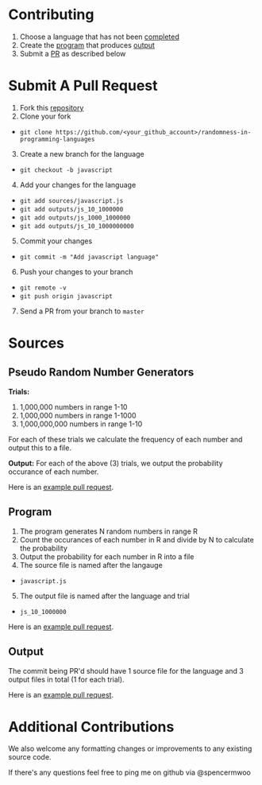 # Contributing
1. Choose a language that has not been [completed](/sources#Languages)
2. Create the [program](#sources) that produces [output](#output)
3. Submit a [PR](#PR) as described below

# Submit A Pull Request
1. Fork this [repository](https://github.com/spencermwoo/randomness-in-programming-languages)
2. Clone your fork
 * `git clone https://github.com/<your_github_account>/randomness-in-programming-languages`

3. Create a new branch for the language 
 * `git checkout -b javascript`

4. Add your changes for the language
 * `git add sources/javascript.js`
 * `git add outputs/js_10_1000000`
 * `git add outputs/js_1000_1000000`
 * `git add outputs/js_10_1000000000`
 
5. Commit your changes
 * `git commit -m "Add javascript language"`

6. Push your changes to your branch
 * `git remote -v`
 * `git push origin javascript`

7. Send a PR from your branch to `master`

# Sources

## Pseudo Random Number Generators
**Trials:**
1. 1,000,000 numbers in range 1-10
2. 1,000,000 numbers in range 1-1000
3. 1,000,000,000 numbers in range 1-10

For each of these trials we calculate the frequency of each number and output this to a file.

**Output:**
For each of the above (3) trials, we output the probability occurance of each number.

Here is an [example pull request](https://github.com/spencermwoo/randomness-in-programming-languages/pull/1/files).

## Program
1. The program generates N random numbers in range R
2. Count the occurances of each number in R and divide by N to calculate the probability
3. Output the probability for each number in R into a file
4. The source file is named after the langauge
 * `javascript.js`
5. The output file is named after the language and trial
 * `js_10_1000000`

Here is an [example pull request](https://github.com/spencermwoo/randomness-in-programming-languages/pull/1/files).

## Output
The commit being PR'd should have 1 source file for the language and 3 output files in total (1 for each trial).

Here is an [example pull request](https://github.com/spencermwoo/randomness-in-programming-languages/pull/1/files).

# Additional Contributions
We also welcome any formatting changes or improvements to any existing source code.

If there's any questions feel free to ping me on github via @spencermwoo